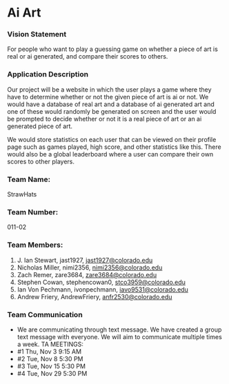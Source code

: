 # Ai Art

### Vision Statement <br />
For people who want to play a guessing game on whether a piece of art is real or ai generated, and compare their scores to others.

### Application Description <br />
Our project will be a website in which the user plays a game where they have to determine whether or not the given piece of art is ai or not. We would have a database of real art and a database of ai generated art and one of these would randomly be generated on screen and the user would be prompted to decide whether or not it is a real piece of art or an ai generated piece of art. 

We would store statistics on each user that can be viewed on their profile page such as games played, high score, and other statistics like this. There would also be a global leaderboard where a user can compare their own scores to other players. 


### Team Name: <br />
StrawHats

### Team Number: <br />
011-02

### Team Members: <br />

1. J. Ian Stewart, jast1927, jast1927@colorado.edu <br />
2. Nicholas Miller, nimi2356, nimi2356@colorado.edu <br />
3. Zach Remer, zare3684, zare3684@colorado.edu <br />
4. Stephen Cowan, stephencowan0, stco3959@colorado.edu <br />
5. Ian Von Pechmann, ivonpechmann, iavo9531@colorado.edu <br />
6. Andrew Friery, AndrewFriery, anfr2530@colorado.edu <br />
  
### Team Communication

- We are communicating through text message. We have created a group text message with everyone. We will aim to communicate multiple times a week.
TA MEETINGS:
- #1 Thu, Nov 3 9:15 AM
- #2 Tue, Nov 8 5:30 PM
- #3 Tue, Nov 15 5:30 PM
- #4 Tue, Nov 29 5:30 PM

